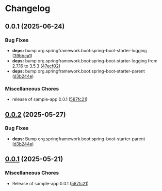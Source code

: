 # Changelog

## 0.0.1 (2025-06-24)


### Bug Fixes

* **deps:** bump org.springframework.boot:spring-boot-starter-logging ([39bbca1](https://github.com/Flokri/github-unleashed-sample-app/commit/39bbca14cac841c149f22f401f2f65e31647b32a))
* **deps:** bump org.springframework.boot:spring-boot-starter-logging from 2.7.16 to 3.5.3 ([47ecf02](https://github.com/Flokri/github-unleashed-sample-app/commit/47ecf02f834d5f616fffc01ea5548b68812a3f7a))
* **deps:** bump org.springframework.boot:spring-boot-starter-parent ([d3b244e](https://github.com/Flokri/github-unleashed-sample-app/commit/d3b244ea3b90dc0b27691d3768136dcd0f36f40a))


### Miscellaneous Chores

* release of sample-app 0.0.1 ([587fc21](https://github.com/Flokri/github-unleashed-sample-app/commit/587fc2178f703b0bbd338d5969e7a07695e84eaa))

## [0.0.2](https://github.com/EBCONT-Conference/github-unleashed-sample-app/compare/v0.0.1...v0.0.2) (2025-05-27)


### Bug Fixes

* **deps:** Bump org.springframework.boot:spring-boot-starter-parent ([d3b244e](https://github.com/EBCONT-Conference/github-unleashed-sample-app/commit/d3b244ea3b90dc0b27691d3768136dcd0f36f40a))

## [0.0.1](https://github.com/EBCONT-Conference/github-unleashed-sample-app/compare/v0.0.1...v0.0.1) (2025-05-21)


### Miscellaneous Chores

* Release of sample-app 0.0.1 ([587fc21](https://github.com/EBCONT-Conference/github-unleashed-sample-app/commit/587fc2178f703b0bbd338d5969e7a07695e84eaa))
